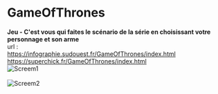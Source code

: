 # GameOfThrones
**Jeu - C'est vous qui faites le scénario de la série en choisissant votre personnage et son arme**</br>
url : </br>
https://infographie.sudouest.fr/GameOfThrones/index.html</br>
https://superchick.fr/GameOfThrones/index.html</br>
![Screem1](https://user-images.githubusercontent.com/29578113/202758669-65d8e77a-1984-4c07-9186-21da04e70332.jpg)</br></br>
![Screem2](https://user-images.githubusercontent.com/29578113/202759440-a03ac4f0-86b3-4154-97ba-56c89d1527d0.jpg)

